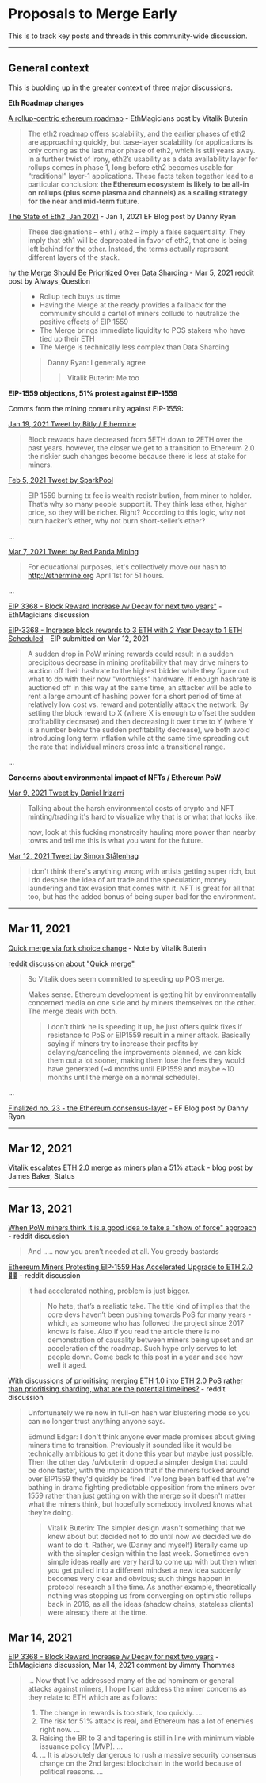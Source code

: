 # Proposals to Merge Early

This is to track key posts and threads in this community-wide discussion.

---

## General context

This is buolding up in the greater context of three major discussions.

**Eth Roadmap changes**

[A rollup-centric ethereum roadmap](https://ethereum-magicians.org/t/a-rollup-centric-ethereum-roadmap/4698) - EthMagicians post by Vitalik Buterin

> The eth2 roadmap offers scalability, and the earlier phases of eth2 are approaching quickly, but base-layer scalability for applications is only coming as the last major phase of eth2, which is still years away. 
> In a further twist of irony, eth2’s usability as a data availability layer for rollups comes in phase 1, long before eth2 becomes usable for “traditional” layer-1 applications. 
> These facts taken together lead to a particular conclusion: **the Ethereum ecosystem is likely to be all-in on rollups (plus some plasma and channels) as a scaling strategy for the near and mid-term future**.

[The State of Eth2, Jan 2021](https://blog.ethereum.org/2021/01/20/the-state-of-eth2-january-2021/#eth1--eth2--ethereum) - Jan 1, 2021 EF Blog post by Danny Ryan

> These designations – eth1 / eth2 – imply a false sequentiality. They imply that eth1 will be deprecated in favor of eth2, that one is being left behind for the other. Instead, the terms actually represent different layers of the stack.

[hy the Merge Should Be Prioritized Over Data Sharding](https://www.reddit.com/r/ethereum/comments/lyj8on/why_the_merge_should_be_prioritized_over_data/) - Mar 5, 2021 reddit post by Always_Question

> - Rollup tech buys us time
> - Having the Merge at the ready provides a fallback for the community should a cartel of miners collude to neutralize the positive effects of EIP 1559
> - The Merge brings immediate liquidity to POS stakers who have tied up their ETH
> - The Merge is technically less complex than Data Sharding
>
> > Danny Ryan: I generally agree
> >
> > > Vitalik Buterin: Me too

**EIP-1559 objections, 51% protest against EIP-1559**

Comms from the mining community against EIP-1559:

[Jan 19, 2021 Tweet by Bitly / Ethermine](https://twitter.com/etherchain_org/status/1351610555027615744)

> Block rewards have decreased from 5ETH down to 2ETH over the past years, however, the closer we get to a transition to Ethereum 2.0 the riskier such changes become because there is less at stake for miners.


[Feb 5, 2021 Tweet by SparkPool](https://twitter.com/sparkpool_eth/status/1357634388045881345)

> EIP 1559 burning tx fee is wealth redistribution, from miner to holder. That’s why so many people support it. They think less ether, higher price, so they will be richer. Right?  According to this logic, why not burn hacker’s ether, why not burn short-seller’s ether?
> 

...

[Mar 7, 2021 Tweet by Red Panda Mining](https://twitter.com/RedPandaMining/status/1368625214674796550)

> For educational purposes, let's collectively move our hash to http://ethermine.org April 1st for 51 hours.

...

[EIP 3368 - Block Reward Increase /w Decay for next two years"](https://ethereum-magicians.org/t/eip-3368-block-reward-increase-w-decay-for-next-two-years/5550) - EthMagicians discussion

[EIP-3368 - Increase block rewards to 3 ETH with 2 Year Decay to 1 ETH Scheduled](https://github.com/ethereum/EIPs/blob/master/EIPS/eip-3368.md) - EIP submitted on Mar 12, 2021

> A sudden drop in PoW mining rewards could result in a sudden precipitous decrease in mining profitability that may drive miners to auction off their hashrate to the highest bidder while they figure out what to do with their now "worthless" hardware. If enough hashrate is auctioned off in this way at the same time, an attacker will be able to rent a large amount of hashing power for a short period of time at relatively low cost vs. reward and potentially attack the network. By setting the block reward to X (where X is enough to offset the sudden profitability decrease) and then decreasing it over time to Y (where Y is a number below the sudden profitability decrease), we both avoid introducing long term inflation while at the same time spreading out the rate that individual miners cross into a transitional range. 

... 

**Concerns about environmental impact of NFTs / Ethereum PoW**

[Mar 9, 2021 Tweet by Daniel Irizarri](https://twitter.com/Danielirizarri/status/1369297919447334917)

> Talking about the harsh environmental costs of crypto and NFT minting/trading it's hard to visualize why that is or what that looks like. 
> 
> now, look at this fucking monstrosity hauling more power than nearby towns and tell me this is what you want for the future.

[Mar 12, 2021 Tweet by Simon Stålenhag](https://twitter.com/simonstalenhag/status/1370305951006351360)

> I don't think there's anything wrong with artists getting super rich, but I do despise the idea of art trade and the speculation, money laundering and tax evasion that comes with it. NFT is great for all that too, but has the added bonus of being super bad for the environment.

---

## Mar 11, 2021

[Quick merge via fork choice change](https://notes.ethereum.org/@vbuterin/B1mUf6DXO) - Note by Vitalik Buterin

[reddit discussion about "Quick merge"](https://www.reddit.com/r/ethereum/comments/m36nrl/quick_merge_via_fork_choice_change/)

> So Vitalik does seem committed to speeding up POS merge.
> 
> Makes sense. Ethereum development is getting hit by environmentally concerned media on one side and by miners themselves on the other. The merge deals with both.
> 
> > I don't think he is speeding it up, he just offers quick fixes if resistance to PoS or EIP1559 result in a miner attack. Basically saying if miners try to increase their profits by delaying/canceling the improvements planned, we can kick them out a lot sooner, making them lose the fees they would have generated (~4 months until EIP1559 and maybe ~10 months until the merge on a normal schedule).

...

[Finalized no. 23 - the Ethereum consensus-layer](https://blog.ethereum.org/2021/03/11/finalized-no-23/) - EF Blog post by Danny Ryan

---

## Mar 12, 2021

[Vitalik escalates ETH 2.0 merge as miners plan a 51% attack](https://our.status.im/vitalik-escalates-eth-2-0-merge-as-miners-plan-a-51-attack/) - blog post by James Baker, Status

---

## Mar 13, 2021

[When PoW miners think it is a good idea to take a "show of force" approach](https://www.reddit.com/r/ethereum/comments/m3gaga/when_pow_miners_think_it_is_a_good_idea_to_take_a/) - reddit discussion

> And ..... now you aren’t needed at all. You greedy bastards 

[Ethereum Miners Protesting EIP-1559 Has Accelerated Upgrade to ETH 2.0 🏃‍♂️](https://www.reddit.com/r/ethereum/comments/m3ikeg/ethereum_miners_protesting_eip1559_has/) - reddit discussion

> It had accelerated nothing, problem is just bigger.
>
> > No hate, that’s a realistic take. The title kind of implies that the core devs haven’t been pushing towards PoS for many years - which, as someone who has followed the project since 2017 knows is false. Also if you read the article there is no demonstration of causality between miners being upset and an acceleration of the roadmap. Such hype only serves to let people down. Come back to this post in a year and see how well it aged.

[With discussions of prioritising merging ETH 1.0 into ETH 2.0 PoS rather than prioritising sharding, what are the potential timelines?](https://www.reddit.com/r/ethereum/comments/m4rznu/with_discussions_of_prioritising_merging_eth_10/) - reddit discussion

> Unfortunately we're now in full-on hash war blustering mode so you can no longer trust anything anyone says.
> 
> Edmund Edgar: I don't think anyone ever made promises about giving miners time to transition. Previously it sounded like it would be technically ambitious to get it done this year but maybe just possible. Then the other day /u/vbuterin dropped a simpler design that could be done faster, with the implication that if the miners fucked around over EIP1559 they'd quickly be fired. I've long been baffled that we're bathing in drama fighting predictable opposition from the miners over 1559 rather than just getting on with the merge so it doesn't matter what the miners think, but hopefully somebody involved knows what they're doing.
> 
> > Vitalik Buterin: The simpler design wasn't something that we knew about but decided not to do until now we decided we do want to do it. Rather, we (Danny and myself) literally came up with the simpler design within the last week. Sometimes even simple ideas really are very hard to come up with but then when you get pulled into a different mindset a new idea suddenly becomes very clear and obvious; such things happen in protocol research all the time. As another example, theoretically nothing was stopping us from converging on optimistic rollups back in 2016, as all the ideas (shadow chains, stateless clients) were already there at the time.

## Mar 14, 2021

[EIP 3368 - Block Reward Increase /w Decay for next two years](https://ethereum-magicians.org/t/eip-3368-block-reward-increase-w-decay-for-next-two-years/5550/63) - EthMagicians discussion, Mar 14, 2021 comment by Jimmy Thommes

> ...
> Now that I’ve addressed many of the ad hominem or general attacks against miners, I hope I can address the miner concerns as they relate to ETH which are as follows:
> 
> 1. The change in rewards is too stark, too quickly. ...
> 2. The risk for 51% attack is real, and Ethereum has a lot of enemies right now. ...
> 3. Raising the BR to 3 and tapering is still in line with minimum viable issuance policy (MVP). ...
> 4. ... It is absolutely dangerous to rush a massive security consensus change on the 2nd largest blockchain in the world because of political reasons. ... 
